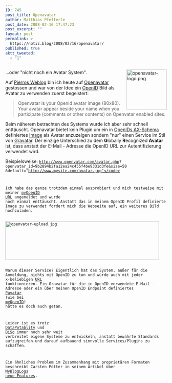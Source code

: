 ```yaml
---
ID: 745
post_title: Openavatar
author: Matthias Pfefferle
post_date: 2008-02-16 17:47:23
post_excerpt: ""
layout: post
permalink: >
  https://notiz.blog/2008/02/16/openavatar/
published: true
aktt_tweeted:
  - "1"
---
```

<img src="http://notiz.blog/wp-content/uploads/2008/02/openavatar-logo.png" alt="openavatar-logo.png" border="0" width="125" height="125" style="float: right; margin-left: 10px;" />...oder "nicht noch ein Avatar System".

Auf <a href="http://www.konterfai.com/?p=265">Pierros Weblog</a> bin ich heute auf <a href="http://www.openvatar.com/">Openavatar</a> gestossen und war von der Idee ein <a href="http://www.openid.net">OpenID</a> Bild als Avatar zu verwenden zuerst begeistert:

<blockquote>Openvatar is your Openid avatar image (80x80). Your avatar appear beside your name when you participate (comments or other contents) on Openvatar enabled sites.</blockquote>

Beim näherem betrachten des Systems wurde ich aber sehr schnell enttäuscht. Openavatar bietet kein Plugin um ein in <a href="http://axschema.org/">OpenIDs <abbr title="Attribute Exchange">AX</abbr>-Schema</a> definiertes <a href="http://axschema.org/media/image/default/">Image</a> als Avatar anzuzeigen sondern "nur" einen Service im Stil von <abbr title="Globally Recognized Avatar">Gravatar</abbr>. Der einzige Unterschied zu dem <strong>G</strong>lobally <strong>R</strong>ecognized <strong>Avatar</strong> ist, dass anstatt der E-Mail - Adresse die OpenID URL zur Autentifizierung verwendet wird.

Beispielsweise: <code>http://www.openvatar.com/avatar.php?
openvatar_id=9b2894b2fa12ea24c455f4be9331d3fe&size=50
&default="http://www.mysite.com/avatar.jpg"</code>

Ich habe das ganze trotzdem einmal ausprobiert und mich testweise mit meiner <a href="http://myopenid.com">myOpenID</a> <abbr title="Uniform Resource Locator">URL</abbr> angemeldet und wurde noch einmal enttäuscht. Anstatt das in meinem OpenID Profil definierte Image zu verwendet fordert mich die Webseite auf, ein weiteres Bild hochzuladen.

<img src="http://notiz.blog/wp-content/uploads/2008/02/openvatar-upload.jpg" alt="openvatar-upload.jpg" border="0" width="480" height="120" />

Warum dieser Service? Eigentlich hat das System, außer für die Anmeldung, nichts mit OpenID zu tun und würde auch mit jeder x-beliebigen <abbr title="Uniform Resource Locator">URL</abbr> funktionieren. Ein Gravatar für die in OpenID verwendete E-Mail - Adresse oder ein über meinen OpenID Endpoint definiertes <a href="http://pavatar.com/"><abbr title="Personal Avatar">Pavatar</abbr></a> (wie bei <a href="http://notiz.blog/2007/12/18/myopenid-neuerungen-mit-wordpress-abbilden/">myOpenID</a>) hätte es doch auch getan.

Leider ist es trotz <a href="http://dataportability.org">DataPotablity</a> und <a href="http://www.diso-project.org">DiSo</a> immer noch sehr weit verbreitet eigene Systeme zu entwickeln, anstatt bewährte Standards aufzugreifen und darauf aufbauend sinnvolle Services/Plugins zu schaffen.

Ein ähnliches Problem im Zusammenhang mit proprietären Formaten beschreibt Carsten Pötter in seinem Artikel über <a href="http://www.notsorelevant.com/2008-02-15/mybloglog-supports-microformats-but-not-microid/">MyBlogLogs neue Features</a>.